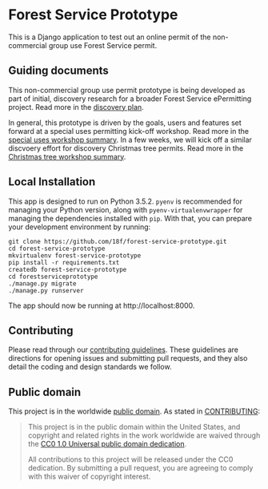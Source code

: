 # Forest Service Prototype
This is a Django application to test out an online permit of the non-commercial group use Forest Service permit.

## Guiding documents

This non-commercial group use permit prototype is being developed as part of initial, discovery research for a broader Forest Service ePermitting project. Read more in the [discovery plan](https://github.com/18F/forest-service-prototype/raw/master/docs/discovery-plan.pdf).

In general, this prototype is driven by the goals, users and features set forward at a special uses permitting kick-off workshop. Read more in the [special uses workshop summary](https://github.com/18F/forest-service-prototype/raw/master/docs/special-uses-read-out.pdf). In a few weeks, we will kick off a similar discvoery effort for discovery Christmas tree permits. Read more in the [Christmas tree workshop summary](https://github.com/18F/forest-service-prototype/raw/master/docs/christmas-tree-read-out.pdf).

## Local Installation

This app is designed to run on Python 3.5.2. `pyenv` is recommended for managing
your Python version, along with `pyenv-virtualenvwrapper` for managing the
dependencies installed with `pip`. With that, you can prepare your development
environment by running:

```
git clone https://github.com/18f/forest-service-prototype.git
cd forest-service-prototype
mkvirtualenv forest-service-prototype
pip install -r requirements.txt
createdb forest-service-prototype
cd forestserviceprototype
./manage.py migrate
./manage.py runserver
```

The app should now be running at http://localhost:8000.

## Contributing

Please read through our [contributing guidelines](CONTRIBUTING.md). These guidelines are directions for opening issues and submitting pull requests, and they also detail the coding and design standards we follow.

## Public domain

This project is in the worldwide [public domain](LICENSE.md). As stated in [CONTRIBUTING](CONTRIBUTING.md):

> This project is in the public domain within the United States, and copyright and related rights in the work worldwide are waived through the [CC0 1.0 Universal public domain dedication](https://creativecommons.org/publicdomain/zero/1.0/).
>
> All contributions to this project will be released under the CC0 dedication. By submitting a pull request, you are agreeing to comply with this waiver of copyright interest.
